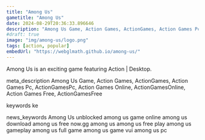 ```yaml
---
title: "Among Us"
gametitle: "Among Us"
date: 2024-08-29T20:36:33.896646
description: "Among Us Game, Action Games, ActionGames, Action Games Pc, ActionGamesPc, Action Games Online, ActionGamesOnline, Action Games Free, ActionGamesFree"
#draft: true
image: "img/among-us/logo.png"
tags: [action, popular]
embedUrl: "https://webglmath.github.io/among-us/"
---
```


Among Us is an exciting game featuring Action | Desktop.

meta_description
Among Us Game, Action Games, ActionGames, Action Games Pc, ActionGamesPc, Action Games Online, ActionGamesOnline, Action Games Free, ActionGamesFree


keywords
ke


news_keywords
Among Us unblocked among us game online among us download among us free now.gg among us among us free play among us gameplay among us full game among us game vui among us pc
